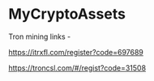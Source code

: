 # MyCryptoAssets
Tron mining links -

https://itrxfl.com/register?code=697689

https://troncsl.com/#/regist?code=31508
